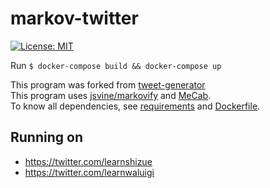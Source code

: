 # markov-twitter

[![License: MIT](https://img.shields.io/badge/License-MIT-yellow.svg)](https://opensource.org/licenses/MIT)

Run `$ docker-compose build && docker-compose up`

This program was forked from [tweet-generator](https://github.com/cordx56/tweet-generator)<br/>
This program uses [jsvine/markovify](https://github.com/jsvine/markovify) and [MeCab](https://taku910.github.io/mecab/).  
To know all dependencies, see [requirements](requirements.txt) and [Dockerfile](Dockerfile).

## Running on
- https://twitter.com/learnshizue
- https://twitter.com/learnwaluigi
